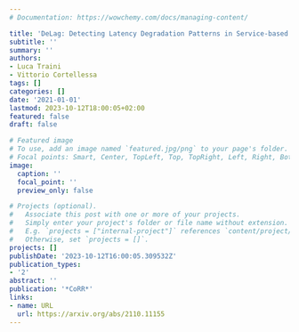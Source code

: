 ```yaml
---
# Documentation: https://wowchemy.com/docs/managing-content/

title: 'DeLag: Detecting Latency Degradation Patterns in Service-based Systems'
subtitle: ''
summary: ''
authors:
- Luca Traini
- Vittorio Cortellessa
tags: []
categories: []
date: '2021-01-01'
lastmod: 2023-10-12T18:00:05+02:00
featured: false
draft: false

# Featured image
# To use, add an image named `featured.jpg/png` to your page's folder.
# Focal points: Smart, Center, TopLeft, Top, TopRight, Left, Right, BottomLeft, Bottom, BottomRight.
image:
  caption: ''
  focal_point: ''
  preview_only: false

# Projects (optional).
#   Associate this post with one or more of your projects.
#   Simply enter your project's folder or file name without extension.
#   E.g. `projects = ["internal-project"]` references `content/project/deep-learning/index.md`.
#   Otherwise, set `projects = []`.
projects: []
publishDate: '2023-10-12T16:00:05.309532Z'
publication_types:
- '2'
abstract: ''
publication: '*CoRR*'
links:
- name: URL
  url: https://arxiv.org/abs/2110.11155
---
```

